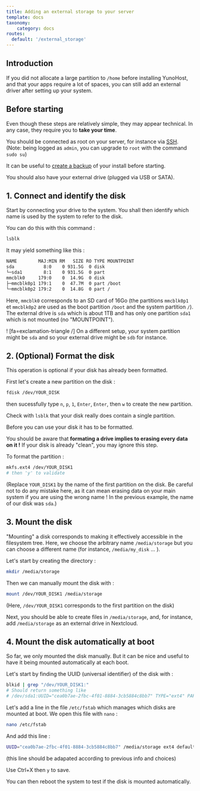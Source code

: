 ```yaml
---
title: Adding an external storage to your server
template: docs
taxonomy:
    category: docs
routes:
  default: '/external_storage'
---
```


## Introduction

If you did not allocate a large partition to `/home` before installing YunoHost, and that your apps require a lot of spaces, you can still add an external driver after setting up your system.

## Before starting

Even though these steps are relatively simple, they may appear technical. In any case, they require you to **take your time**.

You should be connected as root on your server, for instance via [SSH](/ssh). (Note: being logged as `admin`, you can upgrade to `root` with the command `sudo su`)

It can be useful to [create a backup](/backup) of your install before starting.

You should also have your external drive (plugged via USB or SATA).

## 1. Connect and identify the disk

Start by connecting your drive to the system. You shall then identify which name is used by the system to refer to the disk.

You can do this with this command :

```bash
lsblk
```

It may yield something like this :

```bash
NAME        MAJ:MIN RM   SIZE RO TYPE MOUNTPOINT
sda           8:0    0 931.5G  0 disk
└─sda1        8:1    0 931.5G  0 part
mmcblk0     179:0    0  14.9G  0 disk
├─mmcblk0p1 179:1    0  47.7M  0 part /boot
└─mmcblk0p2 179:2    0  14.8G  0 part /
```

Here, `mmcblk0` corresponds to an SD card of 16Go (the partitions `mmcblk0p1` et `mmcblk0p2` are used as the boot partition `/boot` and the system partition `/`). The external drive is `sda` which is about 1TB and has only one partition `sda1` which is not mounted (no "MOUNTPOINT").

! [fa=exclamation-triangle /] On a different setup, your system partition might be `sda` and so your external drive might be `sdb` for instance.

## 2. (Optional) Format the disk

This operation is optional if your disk has already been formatted.

First let's create a new partition on the disk :

```bash
fdisk /dev/YOUR_DISK
```

then sucessfully type `n`, `p`, `1`, `Enter`, `Enter`, then `w` to create the new partition.

Check with `lsblk` that your disk really does contain a single partition.

Before you can use your disk it has to be formatted.

You should be aware that **formating a drive implies to erasing every data on it !** If your disk is already "clean", you may ignore this step.

To format the partition :

```bash
mkfs.ext4 /dev/YOUR_DISK1
# then 'y' to validate
```

(Replace `YOUR_DISK1` by the name of the first partition on the disk. Be careful not to do any mistake here, as it can mean erasing data on your main system if you are using the wrong name ! In the previous example, the name of our disk was `sda`.)


## 3. Mount the disk

"Mounting" a disk corresponds to making it effectively accessible in the filesystem tree. Here, we choose the arbitrary name `/media/storage` but you can choose a different name (for instance, `/media/my_disk` ... ).

Let's start by creating the directory :

```bash
mkdir /media/storage
```

Then we can manually mount the disk with :

```bash
mount /dev/YOUR_DISK1 /media/storage
```

(Here, `/dev/YOUR_DISK1` corresponds to the first partition on the disk)

Next, you should be able to create files in `/media/storage`, and, for instance, add `/media/storage` as an external drive in Nextcloud.

## 4. Mount the disk automatically at boot

So far, we only mounted the disk manually. But it can be nice and useful to have it being mounted automatically at each boot.

Let's start by finding the UUID (universal identifier) of the disk with :

```bash
blkid | grep "/dev/YOUR_DISK1:"
# Should return something like
# /dev/sda1:UUID="cea0b7ae-2fbc-4f01-8884-3cb5884c8bb7" TYPE="ext4" PARTUUID="34e4b02c-02"
```

Let's add a line in the file `/etc/fstab` which manages which disks are mounted at boot. We open this file with `nano` :

```bash
nano /etc/fstab
```

And add this line :

```bash
UUID="cea0b7ae-2fbc-4f01-8884-3cb5884c8bb7" /media/storage ext4 defaults,nofail 0 0
```

(this line should be adapated according to previous info and choices)

Use Ctrl+X then `y` to save.

You can then reboot the system to test if the disk is mounted automatically.

